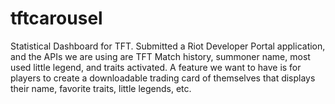 # tftcarousel
Statistical Dashboard for TFT.  Submitted a Riot Developer Portal application, and the APIs we are using are TFT Match history, summoner name, most used little legend, and traits activated. A feature we want to have is for players to create a downloadable trading card of themselves that displays their name, favorite traits, little legends, etc.
